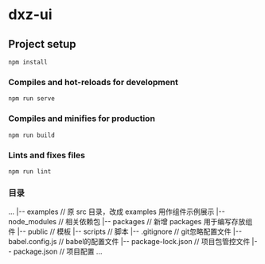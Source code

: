 # dxz-ui

## Project setup
```
npm install
```

### Compiles and hot-reloads for development
```
npm run serve
```

### Compiles and minifies for production
```
npm run build
```

### Lints and fixes files
```
npm run lint
```

### 目录
...
|-- examples                // 原 src 目录，改成 examples 用作组件示例展示
|-- node_modules            // 相关依赖包
|-- packages                // 新增 packages 用于编写存放组件
|-- public                  // 模板
|-- scripts                 // 脚本
|-- .gitignore              // git忽略配置文件
|-- babel.config.js         // babel的配置文件
|-- package-lock.json       // 项目包管控文件
|-- package.json            // 项目配置
...

